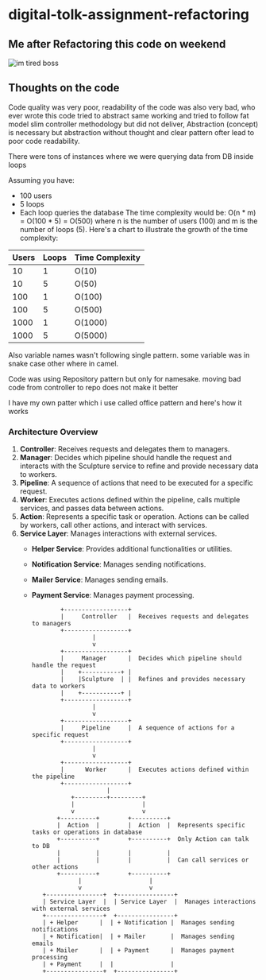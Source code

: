 ﻿# digital-tolk-assignment-refactoring

## Me after Refactoring this code on weekend

![im tired boss](https://media1.tenor.com/m/KBShDXgDMsUAAAAd/green-mile-im-tired-boss.gif)

## Thoughts on the code

Code quality was very poor, readability of the code was also very bad, who ever wrote this code tried to abstract same working and tried
to follow fat model slim controller methodology but did not deliver,
Abstraction (concept) is necessary but abstraction without thought and clear pattern ofter lead to poor code readability.

There were tons of instances where we were querying data from DB inside loops

Assuming you have:

- 100 users
- 5 loops
- Each loop queries the database
  The time complexity would be:
  O(n \* m) = O(100 \* 5) = O(500)
  where n is the number of users (100) and m is the number of loops (5).
  Here's a chart to illustrate the growth of the time complexity:

| Users | Loops | Time Complexity |
| ----- | ----- | --------------- |
| 10    | 1     | O(10)           |
| 10    | 5     | O(50)           |
| 100   | 1     | O(100)          |
| 100   | 5     | O(500)          |
| 1000  | 1     | O(1000)         |
| 1000  | 5     | O(5000)         |

Also variable names wasn't following single pattern. some variable was in snake case other where in camel.

Code was using Repository pattern but only for namesake. moving bad code from controller to repo does not make it better

I have my own patter which i use called office pattern and here's how it works

### Architecture Overview

1. **Controller**: Receives requests and delegates them to managers.
2. **Manager**: Decides which pipeline should handle the request and interacts with the Sculpture service to refine and provide necessary data to workers.
3. **Pipeline**: A sequence of actions that need to be executed for a specific request.
4. **Worker**: Executes actions defined within the pipeline, calls multiple services, and passes data between actions.
5. **Action**: Represents a specific task or operation. Actions can be called by workers, call other actions, and interact with services.
6. **Service Layer**: Manages interactions with external services.
   - **Helper Service**: Provides additional functionalities or utilities.
   - **Notification Service**: Manages sending notifications.
   - **Mailer Service**: Manages sending emails.
   - **Payment Service**: Manages payment processing.


                 +------------------+
                 |     Controller   |  Receives requests and delegates to managers
                 +------------------+
                          |
                          v
                 +------------------+
                 |     Manager      |  Decides which pipeline should handle the request
                 |    +-----------+ |
                 |    |Sculpture  | |  Refines and provides necessary data to workers
                 |    +-----------+ |
                 +------------------+
                          |
                          v
                 +------------------+
                 |     Pipeline     |  A sequence of actions for a specific request
                 +------------------+
                          |
                          v
                 +------------------+
                 |      Worker      |  Executes actions defined within the pipeline
                 +------------------+
                              |
                    +---------+---------+
                    |                   |
                    v                   v
                +----------+        +----------+
                |  Action  |        |  Action  |  Represents specific tasks or operations in database
                +----------+        +----------+  Only Action can talk to DB
                |          |        |          |
                |          |        |          |  Can call services or other actions
                +----------+        +----------+
                      |                   |
                      v                   v
            +----------------+  +----------------+
            | Service Layer  |  | Service Layer  |  Manages interactions with external services
            +----------------+  +----------------+
            | + Helper      |  | + Notification |  Manages sending notifications
            | + Notification|  | + Mailer       |  Manages sending emails
            | + Mailer      |  | + Payment      |  Manages payment processing
            | + Payment     |  |                |
            +----------------+  +----------------+
